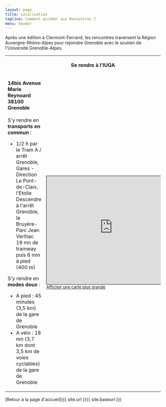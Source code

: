 ```yaml
---
layout: page
title: Localisation
tagline: Comment accéder aux Rencontres ?
menu: header
---
```


Après une édition à Clermont-Ferrand, les rencontres traversent la Région Auvergne-Rhône-Alpes
pour rejoindre Grenoble avec le soutien de l'Université Grenoble-Alpes.

<!-- Si vous venez de loin, n'hésitez pas à proposer un [covoiturage](https://www.covievent.org/covoiturage/rencontres-des-utilisateurs-francophones-de-qgis-edition-2023/fd0136f530d30cafbd9159e45cbc3fb1) -->

<table>
  <tr>
    <th colspan=2><p align=center>Se rendre à l'IUGA</p></th>
  </tr>
  <tr>
    <td>
      <p><b>14bis Avenue Marie Reynoard 38100 Grenoble</b><br/><br/>
      S'y rendre en <b>transports en commun</b> : <br/>
      <ul>
        <li>1/2 h par le Tram A / arrêt Grenoble, Gares - Direction Le Pont-de-Claix, l'Etoile<br />Descendre à l'arrêt Grenoble, la Bruyère-Parc Jean Verlhac 
          19 mn de tramway puis 6 min à pied (400 m)</li>
      </ul>
      S'y rendre en <b>modes doux</b> : <br/>
      <ul>
        <li>A pied : 45 minutes (3,5 km) de la gare de Grenoble</li>
        <li>A vélo : 18 mn (3,7 km dont 3,5 km de voies cyclables) de la gare de Grenoble</li>
      </ul>
      </p>
    </td>
    <td>
      <iframe width="425" height="350" src="https://www.openstreetmap.org/export/embed.html?bbox=5.722492933273315%2C45.16295397900049%2C5.731505155563355%2C45.167575899962266&amp;layer=mapnik" style="border: 1px solid black"></iframe><br/><small><a href="https://www.openstreetmap.org/?mlat=45.16528&mlon=5.72832#map=17/45.16526/5.72700">Afficher une carte plus grande</a></small>
    </td>
  </tr>
 </table>


[Retour à la page d'accueil]({{ site.url }}{{ site.baseurl }})
